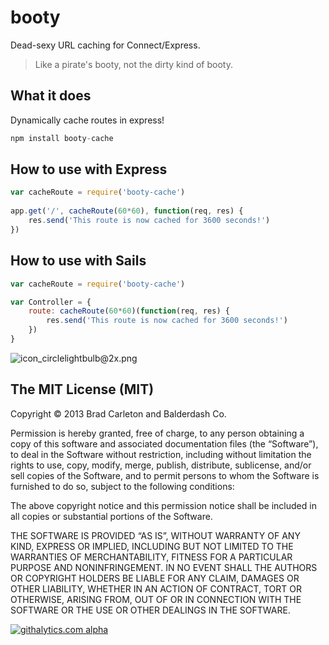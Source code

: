 # booty

Dead-sexy URL caching for Connect/Express.

> Like a pirate's booty, not the dirty kind of booty.  

## What it does

Dynamically cache routes in express!

```js
npm install booty-cache
```

## How to use with Express

```js
var cacheRoute = require('booty-cache')
 
app.get('/', cacheRoute(60*60), function(req, res) {
    res.send('This route is now cached for 3600 seconds!')
})
```

## How to use with Sails

```js
var cacheRoute = require('booty-cache')

var Controller = {
    route: cacheRoute(60*60)(function(req, res) {
        res.send('This route is now cached for 3600 seconds!')
    })
}
```

![icon_circlelightbulb@2x.png](http://i.imgur.com/eOFXn.png)  


The MIT License (MIT)
--

Copyright © 2013 Brad Carleton and Balderdash Co.

Permission is hereby granted, free of charge, to any person obtaining a copy of this software and associated documentation files (the “Software”), to deal in the Software without restriction, including without limitation the rights to use, copy, modify, merge, publish, distribute, sublicense, and/or sell copies of the Software, and to permit persons to whom the Software is furnished to do so, subject to the following conditions:

The above copyright notice and this permission notice shall be included in all copies or substantial portions of the Software.

THE SOFTWARE IS PROVIDED “AS IS”, WITHOUT WARRANTY OF ANY KIND, EXPRESS OR IMPLIED, INCLUDING BUT NOT LIMITED TO THE WARRANTIES OF MERCHANTABILITY, FITNESS FOR A PARTICULAR PURPOSE AND NONINFRINGEMENT. IN NO EVENT SHALL THE AUTHORS OR COPYRIGHT HOLDERS BE LIABLE FOR ANY CLAIM, DAMAGES OR OTHER LIABILITY, WHETHER IN AN ACTION OF CONTRACT, TORT OR OTHERWISE, ARISING FROM, OUT OF OR IN CONNECTION WITH THE SOFTWARE OR THE USE OR OTHER DEALINGS IN THE SOFTWARE.

[![githalytics.com alpha](https://cruel-carlota.pagodabox.com/8acf2fc2ca0aca8a3018e355ad776ed7 "githalytics.com")](http://githalytics.com/balderdashy/sails)

